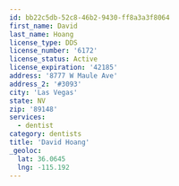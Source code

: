 ```yaml
---
id: bb22c5db-52c8-46b2-9430-ff8a3a3f8064
first_name: David
last_name: Hoang
license_type: DDS
license_number: '6172'
license_status: Active
license_expiration: '42185'
address: '8777 W Maule Ave'
address_2: '#3093'
city: 'Las Vegas'
state: NV
zip: '89148'
services:
  - dentist
category: dentists
title: 'David Hoang'
_geoloc:
  lat: 36.0645
  lng: -115.192
---
```

